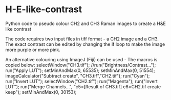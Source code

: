 # H-E-like-contrast
Python code to pseudo colour CH2 and CH3 Raman images to create a H&amp;E like contrast

The code requires two input files in tiff format - a CH2 image and a CH3.
The exact contrast can be edited by changing the if loop to make the image more purple or more pink.



An alternative colouring using ImageJ (Fiji) can be used - The macros is copied below:
  selectWindow("CH3.tif");
//run("Brightness/Contrast...");
run("Apply LUT");
setMinAndMax(0, 65535);
setMinAndMax(0, 51554);
imageCalculator("Subtract create", "CH3.tif","CH2.tif");
run("Cyan");
run("Invert LUT");
selectWindow("CH2.tif");
run("Magenta");
run("Invert LUT");
run("Merge Channels...", "c5=[Result of CH3.tif] c6=CH2.tif create keep");
setMinAndMax(0, 30153);
